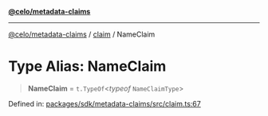 [**@celo/metadata-claims**](../../README.md)

***

[@celo/metadata-claims](../../README.md) / [claim](../README.md) / NameClaim

# Type Alias: NameClaim

> **NameClaim** = `t.TypeOf`\<*typeof* `NameClaimType`\>

Defined in: [packages/sdk/metadata-claims/src/claim.ts:67](https://github.com/celo-org/developer-tooling/blob/master/packages/sdk/metadata-claims/src/claim.ts#L67)
